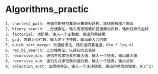 # Algorithms_practic
	1, shortest_path: 用迪克斯特拉算法计算最短路程，路线图有图片画出
	2, binary_search: 二分搜索法，输入有序链表和要搜索的目标，输出目标的坐标
	3, factorial: 求阶乘，输入一个正整数，输出阶乘结果
	4, gcd: 求最大公约数，输入两个正整数，输出最大公约数
	5, quick_sort_merge: 快速排序法，随机选取基准值，O(n * log n)
	6, rec_bi_search: 二分搜索法，以递归方式表达
	7, recursive_max: 递归方式求链表内最大值，输入一个链表，输出最大值
	8, recursive_sum: 递归方式求链表内值的和，输入一个链表，输出总和
	9, selection_sort: 选择排序法，输入一个无序链表，输出排序后的链表，O(n^2)

